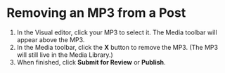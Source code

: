 # Removing an MP3 from a Post

1. In the Visual editor, click your MP3 to select it. The Media toolbar will appear above the MP3.
2. In the Media toolbar, click the **X** button to remove the MP3. (The MP3 will still live in the Media Library.)&#x20;
3. When finished, click **Submit for Review** or **Publish**.&#x20;
